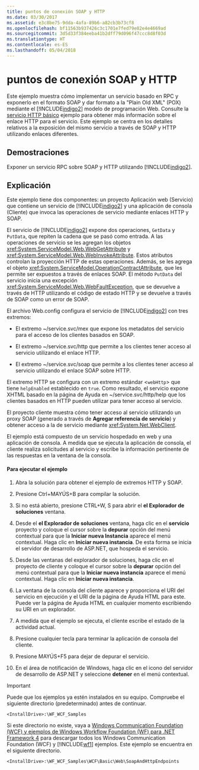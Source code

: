 ```yaml
---
title: puntos de conexión SOAP y HTTP
ms.date: 03/30/2017
ms.assetid: e3c8be75-9dda-4afa-89b6-a82cb3b73cf8
ms.openlocfilehash: bf11563b937426c3c1701e7fed79e82e4e4669ad
ms.sourcegitcommit: 3d5d33f384eeba41b2dff79d096f47ccc8d8f03d
ms.translationtype: HT
ms.contentlocale: es-ES
ms.lasthandoff: 05/04/2018
---
```

# <a name="soap-and-http-endpoints"></a>puntos de conexión SOAP y HTTP
Este ejemplo muestra cómo implementar un servicio basado en RPC y exponerlo en el formato SOAP y dar formato a la "Plain Old XML" (POX) mediante el [!INCLUDE[indigo2](../../../../includes/indigo2-md.md)] modelo de programación Web. Consulte la [servicio HTTP básico](../../../../docs/framework/wcf/samples/basic-http-service.md) ejemplo para obtener más información sobre el enlace HTTP para el servicio. Este ejemplo se centra en los detalles relativos a la exposición del mismo servicio a través de SOAP y HTTP utilizando enlaces diferentes.  
  
## <a name="demonstrates"></a>Demostraciones  
 Exponer un servicio RPC sobre SOAP y HTTP utilizando [!INCLUDE[indigo2](../../../../includes/indigo2-md.md)].  
  
## <a name="discussion"></a>Explicación  
 Este ejemplo tiene dos componentes: un proyecto Aplicación web (Servicio) que contiene un servicio de [!INCLUDE[indigo2](../../../../includes/indigo2-md.md)] y una aplicación de consola (Cliente) que invoca las operaciones de servicio mediante enlaces HTTP y SOAP.  
  
 El servicio de [!INCLUDE[indigo2](../../../../includes/indigo2-md.md)] expone dos operaciones, `GetData` y `PutData`, que repiten la cadena que se pasó como entrada. A las operaciones de servicio se les agregan los objetos <xref:System.ServiceModel.Web.WebGetAttribute> y <xref:System.ServiceModel.Web.WebInvokeAttribute>. Estos atributos controlan la proyección HTTP de estas operaciones. Además, se les agrega el objeto <xref:System.ServiceModel.OperationContractAttribute>, que les permite ser expuestos a través de enlaces SOAP. El método `PutData` del servicio inicia una excepción <xref:System.ServiceModel.Web.WebFaultException>, que se devuelve a través de HTTP utilizando el código de estado HTTP y se devuelve a través de SOAP como un error de SOAP.  
  
 El archivo Web.config configura el servicio de [!INCLUDE[indigo2](../../../../includes/indigo2-md.md)] con tres extremos:  
  
-   El extremo ~/service.svc/mex que expone los metadatos del servicio para el acceso de los clientes basados en SOAP.  
  
-   El extremo ~/service.svc/http que permite a los clientes tener acceso al servicio utilizando el enlace HTTP.  
  
-   El extremo ~/service.svc/soap que permite a los clientes tener acceso al servicio utilizando el enlace SOAP sobre HTTP.  
  
 El extremo HTTP se configura con un extremo estándar <`webHttp`> que tiene `helpEnabled` establecido en `true`. Como resultado, el servicio expone XHTML basado en la página de Ayuda en ~/service.svc/http/help que los clientes basados en HTTP pueden utilizar para tener acceso al servicio.  
  
 El proyecto cliente muestra cómo tener acceso al servicio utilizando un proxy SOAP (generado a través de **Agregar referencia de servicio**) y obtener acceso a la de servicio mediante <xref:System.Net.WebClient>.  
  
 El ejemplo está compuesto de un servicio hospedado en web y una aplicación de consola. A medida que se ejecuta la aplicación de consola, el cliente realiza solicitudes al servicio y escribe la información pertinente de las respuestas en la ventana de la consola.  
  
#### <a name="to-run-the-sample"></a>Para ejecutar el ejemplo  
  
1.  Abra la solución para obtener el ejemplo de extremos HTTP y SOAP.  
  
2.  Presione Ctrl+MAYÚS+B para compilar la solución.  
  
3.  Si no está abierto, presione CTRL+W, S para abrir el **el Explorador de soluciones** ventana.  
  
4.  Desde el **el Explorador de soluciones** ventana, haga clic en el **servicio** proyecto y coloque el cursor sobre la **depurar** opción del menú contextual para que la **Iniciar nueva Instancia** aparece el menú contextual. Haga clic en **Iniciar nueva instancia**. De esta forma se inicia el servidor de desarrollo de ASP.NET, que hospeda el servicio.  
  
5.  Desde las ventanas del explorador de soluciones, haga clic en el proyecto de cliente y coloque el cursor sobre la **depurar** opción del menú contextual para que la **Iniciar nueva instancia** aparece el menú contextual. Haga clic en **Iniciar nueva instancia**.  
  
6.  La ventana de la consola del cliente aparece y proporciona el URI del servicio en ejecución y el URI de la página de Ayuda HTML para este. Puede ver la página de Ayuda HTML en cualquier momento escribiendo su URI en un explorador.  
  
7.  A medida que el ejemplo se ejecuta, el cliente escribe el estado de la actividad actual.  
  
8.  Presione cualquier tecla para terminar la aplicación de consola del cliente.  
  
9. Presione MAYÚS+F5 para dejar de depurar el servicio.  
  
10. En el área de notificación de Windows, haga clic en el icono del servidor de desarrollo de ASP.NET y seleccione **detener** en el menú contextual.  
  
> [!IMPORTANT]
>  Puede que los ejemplos ya estén instalados en su equipo. Compruebe el siguiente directorio (predeterminado) antes de continuar.  
>   
>  `<InstallDrive>:\WF_WCF_Samples`  
>   
>  Si este directorio no existe, vaya a [Windows Communication Foundation (WCF) y ejemplos de Windows Workflow Foundation (WF) para .NET Framework 4](http://go.microsoft.com/fwlink/?LinkId=150780) para descargar todos los Windows Communication Foundation (WCF) y [!INCLUDE[wf1](../../../../includes/wf1-md.md)] ejemplos. Este ejemplo se encuentra en el siguiente directorio.  
>   
>  `<InstallDrive>:\WF_WCF_Samples\WCF\Basic\Web\SoapAndHttpEndpoints`
